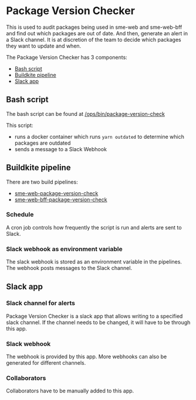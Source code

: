 # Package Version Checker

This is used to audit packages being used in sme-web and sme-web-bff and find out which packages are out of date. And then, generate an alert in a Slack channel. It is at discretion of the team to decide which packages they want to update and when.

The Package Version Checker has 3 components:
* [Bash script](#bash-script)
* [Buildkite pipeline](#buildkite-pipeline)
* [Slack app](#slack-app)

## Bash script
The bash script can be found at [/ops/bin/package-version-check](https://github.com/MYOB-Technology/sme-web/blob/master/ops/bin/package-version-check)

This script: 
* runs a docker container which runs `yarn outdated` to determine which packages are outdated
* sends a message to a Slack Webhook


## Buildkite pipeline
There are two build pipelines: 
* [sme-web-package-version-check](https://buildkite.com/myob/sme-web-package-version-check)
* [sme-web-bff-package-version-check](https://buildkite.com/myob/sme-web-bff-package-version-check)

### Schedule
A cron job controls how frequently the script is run and alerts are sent to Slack.

### Slack webhook as environment variable
The slack webhook is stored as an environment variable in the pipelines. The webhook posts messages to the Slack channel.


## Slack app

### Slack channel for alerts
Package Version Checker is a slack app that allows writing to a specified slack channel. If the channel needs to be changed, it will have to be through this app.

### Slack webhook
The webhook is provided by this app. More webhooks can also be generated for different channels.

### Collaborators
Collaborators have to be manually added to this app.
